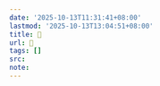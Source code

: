```yaml
---
date: '2025-10-13T11:31:41+08:00'
lastmod: '2025-10-13T13:04:51+08:00'
title: 󰪓
url: 󰪓
tags: []
src:
note:
---
```

